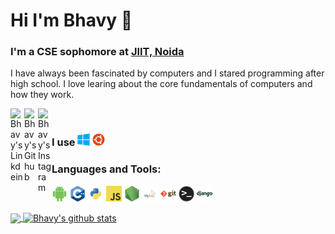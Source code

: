 # Hi I'm Bhavy 👋 
### I'm a CSE sophomore at [JIIT, Noida](www.jiit.ac.in)

I have always been fascinated by computers and I stared programming after high school. I love learing about the core fundamentals of computers and how they work.

 
<a href="https://www.linkedin.com/in/bhavy2908/">
  <img align="left" alt="Bhavy's Linkdein" width="22px" src="https://cdn.jsdelivr.net/npm/simple-icons@v3/icons/linkedin.svg" />
</a>
<a href="https://github.com/bhavy2908">
  <img align="left" alt="Bhavy's Github" width="22px" src="https://cdn.jsdelivr.net/npm/simple-icons@v3/icons/github.svg" />

<a href="https://www.instagram.com/bh4vy/?hl=en">
  <img align="left" alt="Bhavy's Instagram" width="22px" src="https://cdn.jsdelivr.net/npm/simple-icons@v3/icons/instagram.svg" />
</a>
</br>

### I use <img width="20" height="20" alt="Git" width="26px" src="https://github.com/Ujjwal-Shekhawat/Ujjwal-Shekhawat/blob/master/icons/windows8/windows8-original.svg" /> <img width="20" height="20" alt="Git" width="26px" src="https://github.com/Ujjwal-Shekhawat/Ujjwal-Shekhawat/blob/master/icons/ubuntu/ubuntu-plain.svg" />


### Languages and Tools:  

<code><img height="25" src="https://raw.githubusercontent.com/github/explore/80688e429a7d4ef2fca1e82350fe8e3517d3494d/topics/android/android.png"></code>
<code><img height="25" src="https://raw.githubusercontent.com/github/explore/80688e429a7d4ef2fca1e82350fe8e3517d3494d/topics/cpp/cpp.png"></code>
<code><img height="25" src="https://raw.githubusercontent.com/github/explore/80688e429a7d4ef2fca1e82350fe8e3517d3494d/topics/python/python.png"></code>
<code><img height="25" src="https://raw.githubusercontent.com/github/explore/80688e429a7d4ef2fca1e82350fe8e3517d3494d/topics/javascript/javascript.png"></code>
<code><img height="25" src="https://raw.githubusercontent.com/github/explore/80688e429a7d4ef2fca1e82350fe8e3517d3494d/topics/nodejs/nodejs.png"></code>
<code><img height="25" src="https://raw.githubusercontent.com/github/explore/80688e429a7d4ef2fca1e82350fe8e3517d3494d/topics/mysql/mysql.png"></code>
<code><img height="25" src="https://raw.githubusercontent.com/github/explore/80688e429a7d4ef2fca1e82350fe8e3517d3494d/topics/git/git.png"></code>
<code><img height="25" src="https://raw.githubusercontent.com/github/explore/80688e429a7d4ef2fca1e82350fe8e3517d3494d/topics/terminal/terminal.png"></code>
<code><img height="25" src="https://raw.githubusercontent.com/github/explore/80688e429a7d4ef2fca1e82350fe8e3517d3494d/topics/django/django.png"></code>


<a href="https://github.com/bhavy2908">
  <img align="center" src="https://github-readme-stats.vercel.ap/api/top-langs/?username=bhavy2908&theme=tokyonight&hide_border=true" />
</a>
<a href="https://github.com/bhavy2908">
 <img align="center" src="https://github-readme-stats.vercel.app/api?username=bhavy2908&show_icons=true&theme=tokyonight&hide_border=true" alt="Bhavy's github stats"/>
</a>

<div>
</div>

<div align="center">

</div>
